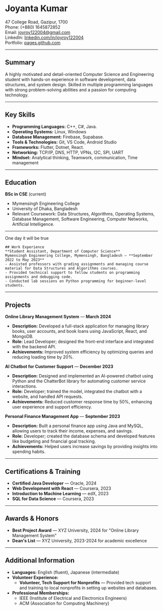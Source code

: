 # Joyanta Kumar
47 College Road, Gazipur, 1700  
Phone: (+880) 1645872852  
Email: joyroy122004@gmail.com  
LinkedIn: [linkedin.com/in/joyroy122004](https://linkedin.com/in/joyroy122004)  
Portfolio: [pages.github.com](github.com/joyanta-kumar)

---

## Summary  
A highly motivated and detail-oriented Computer Science and Engineering student with hands-on experience in software development, data structures, and system design. Skilled in multiple programming languages with strong problem-solving abilities and a passion for computing technology.

---

## Key Skills
- **Programming Languages:** C++, C#, Java.
- **Operating Systems:** Linux, Windows
- **Database Management:** Firebase, Supabase.
- **Tools & Technologies:** Git, VS Code, Android Studio
- **Frameworks:** Flutter, Dotnet, React.
- **Networking:** TCP/IP, DNS, HTTP, VPNs, I2C, SPI, UART
- **Mindset:** Analytical thinking, Teamwork, communication, Time management

---

## Education  
**BSc in CSE** (current)
- Mymensingh Engineering College
- University of Dhaka, Bangladesh
- Relevant Coursework: Data Structures,
Algorithms, Operating Systems, Database Management, Software Engineering, Computer Networks, Artificial Intelligence.

---
One day it will be true
```
## Work Experience  
**Student Assistant, Department of Computer Science**  
Mymensingh Engineering College, Mymensingh, Bangladesh — **September 2022 to May 2023**  
- Assisted professors with grading assignments and managing course material for Data Structures and Algorithms courses.
- Provided technical support to fellow students on programming assignments and debugging code.
- Conducted lab sessions on Python programming for beginner-level students.
```
---

## Projects  
**Online Library Management System** — **March 2024**  
- **Description:** Developed a full-stack application for managing library books, user accounts, and book loans using JavaScript, React, and MongoDB.
- **Role:** Lead Developer; designed the front-end interface and integrated with the backend API.
- **Achievements:** Improved system efficiency by optimizing queries and reducing loading time by 20%.

**AI Chatbot for Customer Support** — **December 2023**  
- **Description:** Designed and implemented an AI-powered chatbot using Python and the ChatterBot library for automating customer service interactions.
- **Role:** Developer; trained the model, integrated the chatbot with a website, and handled API requests.
- **Achievements:** Reduced customer response time by 50%, enhancing user experience and support efficiency.

**Personal Finance Management App** — **September 2023**  
- **Description:** Built a personal finance app using Java and MySQL, allowing users to track their income, expenses, and savings.
- **Role:** Developer; created the database schema and developed features like budgeting and financial goal tracking.
- **Achievements:** Helped users increase savings by providing insights into spending habits.

---

## Certifications & Training
- **Certified Java Developer** — Oracle, 2024
- **Web Development with React** — Coursera, 2023
- **Introduction to Machine Learning** — edX, 2023
- **SQL for Data Science** — Coursera, 2023

---

## Awards & Honors
- **Best Project Award** — XYZ University, 2024 for "Online Library Management System"
- **Dean's List** — XYZ University, 2023-2024 for academic excellence

---

## Additional Information
- **Languages:** English (fluent), Japanese (intermediate)
- **Volunteer Experience:**  
  - **Volunteer, Tech Support for Nonprofits** — Provided tech support and training to local nonprofits in setting up websites and databases.
- **Professional Memberships:**  
  - IEEE (Institute of Electrical and Electronics Engineers)  
  - ACM (Association for Computing Machinery)

